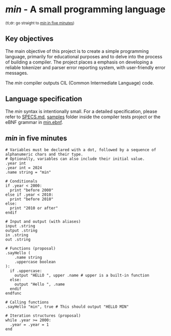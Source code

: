 # _min_ - A small programming language
<sup>(tl;dr: go straight to [_min_ in five minutes](#min-in-five-minutes))<sup>

## Key objectives
The main objective of this project is to create a simple programming language, primarily for educational purposes and to delve into the process of building a compiler. The project places a emphasis on developing a reliable tokenizer and parser error reporting system, with user-friendly error messages.

The _min_ compiler outputs CIL (Common Intermediate Language) code.

## Language specification
The _min_ syntax is intentionally small. For a detailed specification, please refer to [SPECS.md](SPECS.md), [samples](Min.Tests/Samples/ValidSamples/) folder inside the compiler tests project or the eBNF grammar in [min.ebnf](min.ebnf).

## _min_ in five minutes
```
# Variables must be declared with a dot, followed by a sequence of alphanumeric chars and their type.
# Optionally, variables can also include their initial value.
.year int
.year int = 2024
.name string = "min"

# Conditionals
if .year < 2000:
  print "before 2000"
else if .year < 2010:
  print "before 2010"
else:
  print "2010 or after"
endif

# Input and output (with aliases)
input .string
output .string
in .string
out .string

# Functions (proposal)
.sayHello (
    .name string
    .uppercase boolean
):
  if .uppercase:
    output "HELLO ", upper .name # upper is a built-in function
  else:
    output "Hello ", .name
  endif
endfunc

# Calling functions
.sayHello "min", true # This should output "HELLO MIN"

# Iteration structures (proposal)
while .year >= 2000:
  .year = .year = 1
end
```
